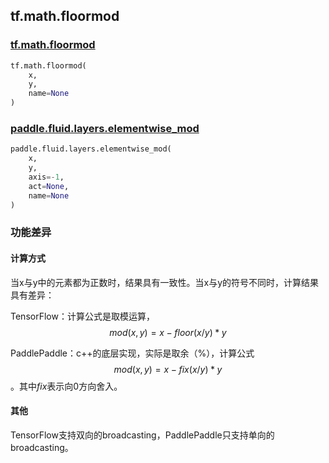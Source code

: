 ## tf.math.floormod

### [tf.math.floormod](https://www.tensorflow.org/api_docs/python/tf/math/floormod)

```python
tf.math.floormod(
    x,
    y,
    name=None
)
```

### [paddle.fluid.layers.elementwise_mod](https://www.paddlepaddle.org.cn/documentation/docs/zh/1.5/api_cn/layers_cn/nn_cn.html#elementwise-mod)

```python
paddle.fluid.layers.elementwise_mod(
    x,
    y,
    axis=-1,
    act=None,
    name=None
)
```

### 功能差异

#### 计算方式

当x与y中的元素都为正数时，结果具有一致性。当x与y的符号不同时，计算结果具有差异：

TensorFlow：计算公式是取模运算，$$mod(x, y) = x - floor(x/ y)*y$$

PaddlePaddle：c++的底层实现，实际是取余（%），计算公式$$mod(x,y)=x-fix(x/y)*y$$。其中$fix$表示向0方向舍入。

#### 其他

TensorFlow支持双向的broadcasting，PaddlePaddle只支持单向的broadcasting。


